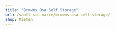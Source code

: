 ```yaml
---
title: "Browns Osa Self Storage"
url: /sault-ste-marie/browns-osa-self-storage/
shop: Mieten
---
```

